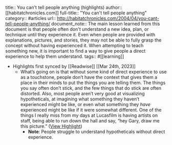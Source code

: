 title:: You can't tell people anything (highlights)
author:: [[habitatchronicles.com]]
full-title:: "You can't tell people anything"
category:: #articles
url:: http://habitatchronicles.com/2004/04/you-cant-tell-people-anything/
document_note:: The main lesson learned from this document is that people often don't understand a new idea, plan, or technique until they experience it. Even when people are provided with explanations, pictures, and stories, they may not be able to fully grasp the concept without having experienced it. When attempting to teach something new, it is important to find a way to give people a direct experience to help them understand.
tags:: #[[learning]]

- Highlights first synced by [[Readwise]] [[Mar 24th, 2023]]
	- What’s going on is that without some kind of direct experience to use as a touchstone, people don’t have the context that gives them a place in their minds to put the things you are telling them. The things you say often don’t stick, and the few things that do stick are often distorted. Also, most people aren’t very good at visualizing hypotheticals, at imagining what something they haven’t experienced might be like, or even what something they *have* experienced might be like if it were somewhat different. One of the things I really miss from my days at Lucasfilm is having artists on staff, being able to run down the hall and say, “hey Gary, draw me this picture.” ([View Highlight](https://read.readwise.io/read/01gw99vad7g704atrp8gm9hn4t))
		- **Note**: People struggle to understand hypotheticals without direct experience.